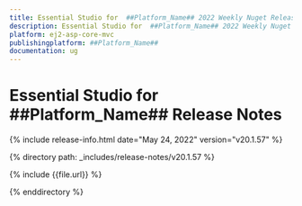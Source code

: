 ```yaml
---
title: Essential Studio for  ##Platform_Name## 2022 Weekly Nuget Release Release Notes  
description: Essential Studio for  ##Platform_Name## 2022 Weekly Nuget Release Release Notes  
platform: ej2-asp-core-mvc
publishingplatform: ##Platform_Name##
documentation: ug
---
```


# Essential Studio for  ##Platform_Name##   Release Notes  

{% include release-info.html date="May 24, 2022"  version="v20.1.57" %} 

{% directory path: _includes/release-notes/v20.1.57 %}

{% include {{file.url}} %}

{% enddirectory %}
